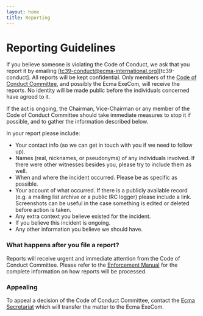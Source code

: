 ```yaml
---
layout: home
title: Reporting
---
```


# Reporting Guidelines

If you believe someone is violating the Code of Conduct, we ask that you report it by emailing [tc39-conduct@ecma-international.org][tc39-conduct]. All reports will be kept confidential. Only members of the [Code of Conduct Committee](/code-of-conduct-proposal/subcommittee), and possibly the Ecma ExeCom, will receive the reports. No identity will be made public before the individuals concerned have agreed to it.

If the act is ongoing, the Chairman, Vice-Chairman or any member of the Code of Conduct Committee should take immediate measures to stop it if possible, and to gather the information described below.

In your report please include:

*   Your contact info (so we can get in touch with you if we need to follow up).
*   Names (real, nicknames, or pseudonyms) of any individuals involved. If there were other witnesses besides you, please try to include them as well.
*   When and where the incident occurred. Please be as specific as possible.
*   Your account of what occurred. If there is a publicly available record (e.g. a mailing list archive or a public IRC logger) please include a link. Screenshots can be useful in the case something is edited or deleted before action is taken.
*   Any extra context you believe existed for the incident.
*   If you believe this incident is ongoing.
*   Any other information you believe we should have.

### What happens after you file a report?

Reports will receive urgent and immediate attention from the Code of Conduct Committee. Please refer to the [Enforcement Manual][] for the complete information on how reports will be processed.

### Appealing

To appeal a decision of the Code of Conduct Committee, contact the [Ecma Secretariat][] which will transfer the matter to the Ecma ExeCom. 

[Enforcement Manual]: /code-of-conduct-proposal/enforcement
[tc39-conduc]: mailto:tc39-conduct@ecma-international.com
[Ecma Secretariat]: ???@ecma-international.com

